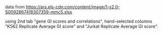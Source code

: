 

data from https://ars.els-cdn.com/content/image/1-s2.0-S0092867418307359-mmc5.xlsx


using 2nd tab "gene GI scores and correlations", 
hand-selected columns "K562 Replicate Average GI score" and "Jurkat Replicate Average GI score".






